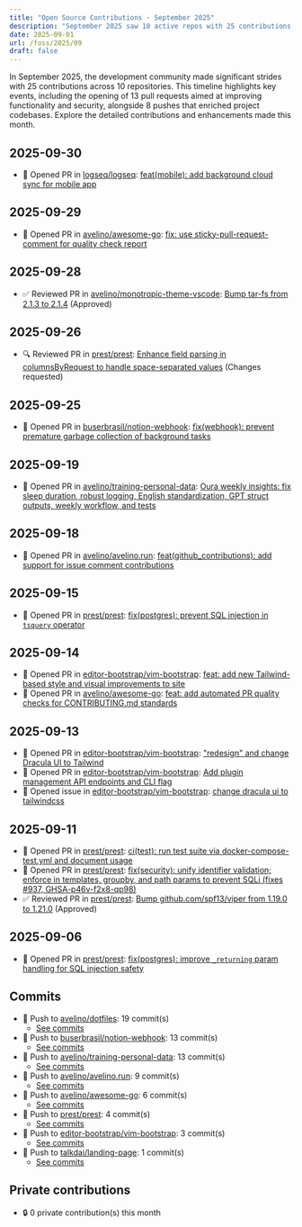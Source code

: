 ```yaml
---
title: "Open Source Contributions - September 2025"
description: "September 2025 saw 10 active repos with 25 contributions, including 13 pull requests and 8 pushes, enhancing multiple projects and addressing critical issues."
date: 2025-09-01
url: /foss/2025/09
draft: false
---
```


In September 2025, the development community made significant strides with 25 contributions across 10 repositories. This timeline highlights key events, including the opening of 13 pull requests aimed at improving functionality and security, alongside 8 pushes that enriched project codebases. Explore the detailed contributions and enhancements made this month.

## 2025-09-30

- 🔀 Opened PR in [logseq/logseq](https://github.com/logseq/logseq): [feat(mobile): add background cloud sync for mobile app](https://github.com/logseq/logseq/pull/12138)

## 2025-09-29

- 🔀 Opened PR in [avelino/awesome-go](https://github.com/avelino/awesome-go): [fix: use sticky-pull-request-comment for quality check report](https://github.com/avelino/awesome-go/pull/5824)

## 2025-09-28

- ✅ Reviewed PR in [avelino/monotropic-theme-vscode](https://github.com/avelino/monotropic-theme-vscode): [Bump tar-fs from 2.1.3 to 2.1.4](https://github.com/avelino/monotropic-theme-vscode/pull/26#pullrequestreview-3277509577) (Approved)

## 2025-09-26

- 🔍 Reviewed PR in [prest/prest](https://github.com/prest/prest): [Enhance field parsing in columnsByRequest to handle space-separated values](https://github.com/prest/prest/pull/941#pullrequestreview-3271347037) (Changes requested)

## 2025-09-25

- 🔀 Opened PR in [buserbrasil/notion-webhook](https://github.com/buserbrasil/notion-webhook): [fix(webhook): prevent premature garbage collection of background tasks](https://github.com/buserbrasil/notion-webhook/pull/1)

## 2025-09-19

- 🔀 Opened PR in [avelino/training-personal-data](https://github.com/avelino/training-personal-data): [Oura weekly insights: fix sleep duration, robust logging, English standardization, GPT struct outputs, weekly workflow, and tests](https://github.com/avelino/training-personal-data/pull/11)

## 2025-09-18

- 🔀 Opened PR in [avelino/avelino.run](https://github.com/avelino/avelino.run): [feat(github_contributions): add support for issue comment contributions](https://github.com/avelino/avelino.run/pull/58)

## 2025-09-15

- 🔀 Opened PR in [prest/prest](https://github.com/prest/prest): [fix(postgres): prevent SQL injection in `tsquery` operator](https://github.com/prest/prest/pull/940)

## 2025-09-14

- 🔀 Opened PR in [editor-bootstrap/vim-bootstrap](https://github.com/editor-bootstrap/vim-bootstrap): [feat: add new Tailwind-based style and visual improvements to site](https://github.com/editor-bootstrap/vim-bootstrap/pull/442)
- 🔀 Opened PR in [avelino/awesome-go](https://github.com/avelino/awesome-go): [feat: add automated PR quality checks for CONTRIBUTING.md standards](https://github.com/avelino/awesome-go/pull/5810)

## 2025-09-13

- 🔀 Opened PR in [editor-bootstrap/vim-bootstrap](https://github.com/editor-bootstrap/vim-bootstrap): ["redesign" and change Dracula UI to Tailwind](https://github.com/editor-bootstrap/vim-bootstrap/pull/441)
- 🔀 Opened PR in [editor-bootstrap/vim-bootstrap](https://github.com/editor-bootstrap/vim-bootstrap): [Add plugin management API endpoints and CLI flag](https://github.com/editor-bootstrap/vim-bootstrap/pull/439)
- 🐛 Opened issue in [editor-bootstrap/vim-bootstrap](https://github.com/editor-bootstrap/vim-bootstrap): [change dracula ui to tailwindcss](https://github.com/editor-bootstrap/vim-bootstrap/issues/440)

## 2025-09-11

- 🔀 Opened PR in [prest/prest](https://github.com/prest/prest): [ci(test): run test suite via docker-compose-test.yml and document usage](https://github.com/prest/prest/pull/939)
- 🔀 Opened PR in [prest/prest](https://github.com/prest/prest): [fix(security): unify identifier validation; enforce in templates, groupby, and path params to prevent SQLi (fixes #937, GHSA-p46v-f2x8-qp98)](https://github.com/prest/prest/pull/938)
- ✅ Reviewed PR in [prest/prest](https://github.com/prest/prest): [Bump github.com/spf13/viper from 1.19.0 to 1.21.0](https://github.com/prest/prest/pull/936#pullrequestreview-3214007896) (Approved)

## 2025-09-06

- 🔀 Opened PR in [prest/prest](https://github.com/prest/prest): [fix(postgres): improve `_returning` param handling for SQL injection safety](https://github.com/prest/prest/pull/935)

## Commits

- 🔨 Push to [avelino/dotfiles](https://github.com/avelino/dotfiles): 19 commit(s)
  - [See commits](https://github.com/avelino/dotfiles/commits?author=avelino&since=2025-09-01T00:00:00Z&until=2025-09-30T23:59:59Z)
- 🔨 Push to [buserbrasil/notion-webhook](https://github.com/buserbrasil/notion-webhook): 13 commit(s)
  - [See commits](https://github.com/buserbrasil/notion-webhook/commits?author=avelino&since=2025-09-01T00:00:00Z&until=2025-09-30T23:59:59Z)
- 🔨 Push to [avelino/training-personal-data](https://github.com/avelino/training-personal-data): 13 commit(s)
  - [See commits](https://github.com/avelino/training-personal-data/commits?author=avelino&since=2025-09-01T00:00:00Z&until=2025-09-30T23:59:59Z)
- 🔨 Push to [avelino/avelino.run](https://github.com/avelino/avelino.run): 9 commit(s)
  - [See commits](https://github.com/avelino/avelino.run/commits?author=avelino&since=2025-09-01T00:00:00Z&until=2025-09-30T23:59:59Z)
- 🔨 Push to [avelino/awesome-go](https://github.com/avelino/awesome-go): 6 commit(s)
  - [See commits](https://github.com/avelino/awesome-go/commits?author=avelino&since=2025-09-01T00:00:00Z&until=2025-09-30T23:59:59Z)
- 🔨 Push to [prest/prest](https://github.com/prest/prest): 4 commit(s)
  - [See commits](https://github.com/prest/prest/commits?author=avelino&since=2025-09-01T00:00:00Z&until=2025-09-30T23:59:59Z)
- 🔨 Push to [editor-bootstrap/vim-bootstrap](https://github.com/editor-bootstrap/vim-bootstrap): 3 commit(s)
  - [See commits](https://github.com/editor-bootstrap/vim-bootstrap/commits?author=avelino&since=2025-09-01T00:00:00Z&until=2025-09-30T23:59:59Z)
- 🔨 Push to [talkdai/landing-page](https://github.com/talkdai/landing-page): 1 commit(s)
  - [See commits](https://github.com/talkdai/landing-page/commits?author=avelino&since=2025-09-01T00:00:00Z&until=2025-09-30T23:59:59Z)

## Private contributions

- 🔒 0 private contribution(s) this month


